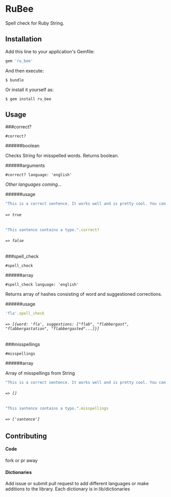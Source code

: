 # RuBee

Spell check for Ruby String.


## Installation

Add this line to your application's Gemfile:

```ruby
gem 'ru_bee'
```

And then execute:

    $ bundle

Or install it yourself as:

    $ gem install ru_bee

## Usage

###correct?

```
#correct?
```

######boolean

Checks String for misspelled words. Returns boolean.

######arguments

```
#correct? language: 'english'
```

_Other languages coming..._

######usage

```ruby
"This is a correct sentence. It works well and is pretty cool. You can also use numbers 123!".correct?
```

###### `=> true`

```ruby
"This santence contains a typo.".correct?
```

###### `=> false`


###spell_check

```
#spell_check
```

######array

```
#spell_check language: 'english'
```

Returns array of hashes consisting of word and suggestioned corrections.

######usage

```ruby
'fla'.spell_check 
```

###### `=> [{word: 'fla', suggestions: ["flab", "flabbergast", "flabbergastation", "flabbergasted"...]}]`


###misspellings 

```
#misspellings
```

######array

Array of misspellings from String

```ruby
"This is a correct sentence. It works well and is pretty cool. You can also use numbers 123!".misspellings
```

###### `=> []`

```ruby
"This santence contains a typo.".misspellings
```

###### `=> ['santence']`


## Contributing

#### Code
fork or pr away

#### Dictionaries
Add issue or submit pull request to add different languages or make additions to the library.
Each dictionary is in lib/dictionaries


